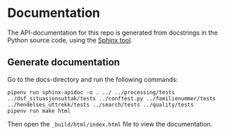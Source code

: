 # Documentation
The API-documentation for this repo is generated from docstrings in the Python
source code, using the [Sphinx tool](https://www.sphinx-doc.org/).

## Generate documentation
Go to the docs-directory and run the following commands:
```shell
pipenv run sphinx-apidoc -o . ../ ../processing/tests ../dsf_situasjonsuttak/tests ../conftest.py ../familienummer/tests ../hendelses_uttrekk/tests ../search/tests ../quality/tests
pipenv run make html
```

Then open the `_build/html/index.html` file to view the documentation.
